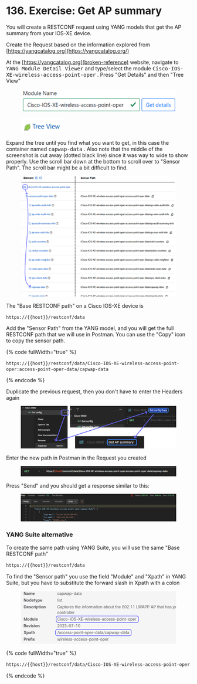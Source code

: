 # 136. Exercise: Get AP summary

You will create a RESTCONF request using YANG models that get the AP summary from your IOS-XE device.&#x20;

Create the Request based on the information explored from [https://yangcatalog.org](https://yangcatalog.org/)

At the [https://yangcatalog.org](broken-reference) website, navigate to <kbd>YANG Module Detail Viewer</kbd> and type/select the module <kbd>Cisco-IOS-XE-wireless-access-point-oper</kbd> . Press "Get Details" and then "Tree View"

<figure><img src="../../.gitbook/assets/image (24).png" alt="" width="480"><figcaption></figcaption></figure>

<figure><img src="../../.gitbook/assets/image (18).png" alt="" width="116"><figcaption></figcaption></figure>

Expand the tree until you find what you want to get, in this case the container named <kbd>capwap-data</kbd> . Also note that the middle of the screenshot is cut away (dotted black line) since it was way to wide to show properly. Use the scroll bar down at the bottom to scroll over to "Sensor Path". The scroll bar might be a bit difficult to find.

<figure><img src="../../.gitbook/assets/image (25).png" alt=""><figcaption></figcaption></figure>

The "Base RESTCONF path" on a Cisco IOS-XE device is

```html
https://{{host}}/restconf/data
```

Add the "Sensor Path" from the YANG model, and you will get the full RESTCONF path that we will use in Postman. You can use the "Copy" icon to copy the sensor path.

{% code fullWidth="true" %}
```
https://{{host}}/restconf/data/Cisco-IOS-XE-wireless-access-point-oper:access-point-oper-data/capwap-data
```
{% endcode %}

Duplicate the previous request, then you don't have to enter the Headers again

<figure><img src="../../.gitbook/assets/image (26).png" alt=""><figcaption></figcaption></figure>

Enter the new path in Postman in the Request you created

<div data-full-width="true"><figure><img src="../../.gitbook/assets/image (27).png" alt=""><figcaption></figcaption></figure></div>

Press "Send" and you should get a response similar to this:

<div data-full-width="true"><figure><img src="../../.gitbook/assets/image (28).png" alt=""><figcaption></figcaption></figure></div>

### YANG Suite alternative

To create the same path using YANG Suite, you will use the same "Base RESTCONF path"

```html
https://{{host}}/restconf/data
```

To find the "Sensor path" you use the field "Module" and "Xpath" in YANG Suite, but you have to substitute the forward slash in Xpath with a colon

<figure><img src="../../.gitbook/assets/image (29).png" alt="" width="563"><figcaption></figcaption></figure>

{% code fullWidth="true" %}
```html
https://{{host}}/restconf/data/Cisco-IOS-XE-wireless-access-point-oper:access-point-oper-data/capwap-data
```
{% endcode %}
